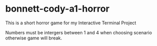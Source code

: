# bonnett-cody-a1-horror
This is a short horror game for my Interactive Terminal Project

Numbers must be intergers between 1 and 4 when choosing scenario otherwise game will break.